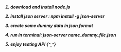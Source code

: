 <strong><i>
1. download and install node.js
  
2. install json server : npm install -g json-server
  
3. create some dummy data in json format
  
4. run in terminal: json-server name_dummy_file.json
  
5. enjoy testing API  {^_^}
</strong>
  <i>

